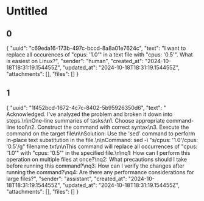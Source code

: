 # Untitled

## 0

{
  "uuid": "c69eda16-173b-497c-bccd-8a8a01e7624c",
  "text": "I want to replace all occurences of  \"cpus: '1.0'\" in a text file with \"cpus: '0.5'\". What is easiest on Linux?",
  "sender": "human",
  "created_at": "2024-10-18T18:31:19.154455Z",
  "updated_at": "2024-10-18T18:31:19.154455Z",
  "attachments": [],
  "files": []
}

## 1

{
  "uuid": "1f452bcd-1672-4c7c-8402-5b95926350d6",
  "text": " Acknowledged. I've analyzed the problem and broken it down into steps.\n\nOne-line summaries of tasks:\n1. Choose appropriate command-line tool\n2. Construct the command with correct syntax\n3. Execute the command on the target file\n\nSolution: Use the 'sed' command to perform in-place text substitution in the file.\n\nCommand: sed -i \"s/cpus: '1.0'/cpus: '0.5'/g\" filename.txt\n\nThis command will replace all occurrences of \"cpus: '1.0'\" with \"cpus: '0.5'\" in the specified file.\n\nq1: How can I perform this operation on multiple files at once?\nq2: What precautions should I take before running this command?\nq3: How can I verify the changes after running the command?\nq4: Are there any performance considerations for large files?",
  "sender": "assistant",
  "created_at": "2024-10-18T18:31:19.154455Z",
  "updated_at": "2024-10-18T18:31:19.154455Z",
  "attachments": [],
  "files": []
}
